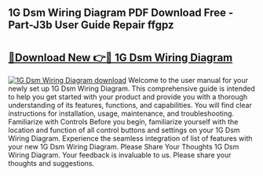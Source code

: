 ## 1G Dsm Wiring Diagram PDF Download Free - Part-J3b User Guide Repair ffgpz

# <h2><a href="http://dfi71o3.blite.top/?on=1G+Dsm+Wiring+Diagram">🔗Download New 👉🔴 1G Dsm Wiring Diagram</a></h2>

[![1G Dsm Wiring Diagram download](https://i.imgur.com/lujVjoI.png)](http://dfi71o3.blite.top/?on=1G+Dsm+Wiring+Diagram)
Welcome to the user manual for your newly set up 1G Dsm Wiring Diagram. This comprehensive guide is intended to help you get started with your product and provide you with a thorough understanding of its features, functions, and capabilities. You will find clear instructions for installation, usage, maintenance, and troubleshooting. Familiarize with Controls Before you begin, familiarize yourself with the location and function of all control buttons and settings on your 1G Dsm Wiring Diagram. Experience the seamless integration of list of features with your new 1G Dsm Wiring Diagram. Please Share Your Thoughts 1G Dsm Wiring Diagram. Your feedback is invaluable to us. Please share your thoughts and suggestions.
